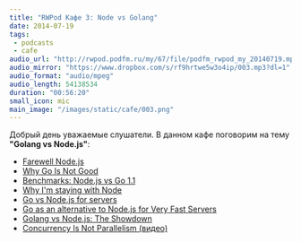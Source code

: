 ```yaml
---
title: "RWPod Кафе 3: Node vs Golang"
date: 2014-07-19
tags:
 - podcasts
 - cafe
audio_url: "http://rwpod.podfm.ru/my/67/file/podfm_rwpod_my_20140719.mp3"
audio_mirror: "https://www.dropbox.com/s/rf9hrtwe5w3o4ip/003.mp3?dl=1"
audio_format: "audio/mpeg"
audio_length: 54138534
duration: "00:56:20"
small_icon: mic
main_image: "/images/static/cafe/003.png"
---
```


Добрый день уважаемые слушатели. В данном кафе поговорим на тему **"Golang vs Node.js"**:

 - [Farewell Node.js](https://medium.com/code-adventures/4ba9e7f3e52b)
 - [Why Go Is Not Good](http://yager.io/programming/go.html)
 - [Benchmarks: Node.js vs Go 1.1](http://jaxbot.me/articles/benchmarks_nodejs_vs_go_11_5_27_2013)
 - [Why I'm staying with Node](https://medium.com/@ded/why-im-staying-with-node-e6fd3be62e34)
 - [Go vs Node.js for servers](http://www.reddit.com/r/golang/comments/1ye3z6/go_vs_nodejs_for_servers/)
 - [Go as an alternative to Node.js for Very Fast Servers](http://blog.safaribooksonline.com/2013/02/22/go-as-an-alternative-to-node-js-for-very-fast-servers/)
 - [Golang vs Node.js: The Showdown](http://www.polydaic.com/blog/go-vs-node-js)
 - [Concurrency Is Not Parallelism (видео)](https://www.youtube.com/watch?v=cN_DpYBzKso)


<!--more-->

